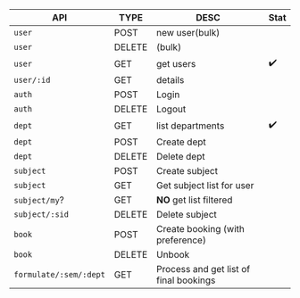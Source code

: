 | API                    | TYPE   | DESC                                   | Stat               |
| ---------------------- | ------ | -------------------------------------- | ------------------ |
| `user`                 | POST   | new user(bulk)                         |                    |
| `user`                 | DELETE | (bulk)                                 |                    |
| `user`                 | GET    | get users                              | :heavy_check_mark: |
| `user/:id`             | GET    | details                                |                    |
| `auth`                 | POST   | Login                                  |                    |
| `auth`                 | DELETE | Logout                                 |                    |
| `dept`                 | GET    | list departments                       | :heavy_check_mark: |
| `dept`                 | POST   | Create dept                            |                    |
| `dept`                 | DELETE | Delete dept                            |                    |
| `subject`              | POST   | Create subject                         |                    |
| `subject`              | GET    | Get subject list for user              |                    |
| `subject/my`?          | GET    | **NO** get list filtered               |                    |
| `subject/:sid`         | DELETE | Delete subject                         |                    |
| `book`                 | POST   | Create booking (with preference)       |                    |
| `book`                 | DELETE | Unbook                                 |                    |
| `formulate/:sem/:dept` | GET    | Process and get list of final bookings |                    |
